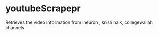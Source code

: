 # youtubeScrapepr
Retrieves the video information from ineuron , krish naik, collegewallah channels
